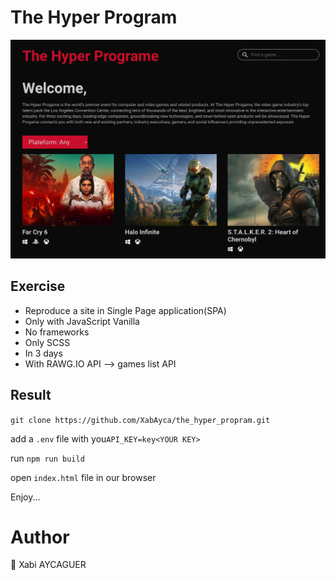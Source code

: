 # The Hyper Program

![img](./src/images/presentation.png)  

## Exercise

* Reproduce a site in Single Page application(SPA)  
* Only with JavaScript Vanilla
* No frameworks
* Only SCSS
* In 3 days
* With RAWG.IO API --> games list API

## Result

`git clone https://github.com/XabAyca/the_hyper_propram.git`  

add a `.env` file with you`API_KEY=key<YOUR KEY>`  

run `npm run build`  

open `index.html` file in our browser  

Enjoy...  

# Author

🍃 Xabi AYCAGUER  
